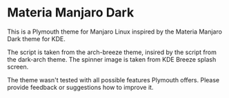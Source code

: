 # Materia Manjaro Dark

This is a Plymouth theme for Manjaro Linux inspired by the Materia Manjaro Dark theme for KDE.


The script is taken from the arch-breeze theme, insired by the script from the dark-arch theme. The spinner image is taken from KDE Breeze splash screen.

The theme wasn't tested with all possible features Plymouth offers.
Please provide feedback or suggestions how to improve it.
